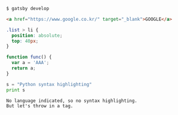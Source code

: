 ```bash
$ gatsby develop
```

```html
<a href="https://www.google.co.kr/" target="_blank">GOOGLE</a>
```

```css
.list > li {
  position: absolute;
  top: 40px;
}
```

```javascript
function func() {
  var a = 'AAA';
  return a;
}
```

```python
s = "Python syntax highlighting"
print s
```

```
No language indicated, so no syntax highlighting. 
But let's throw in a tag.
```